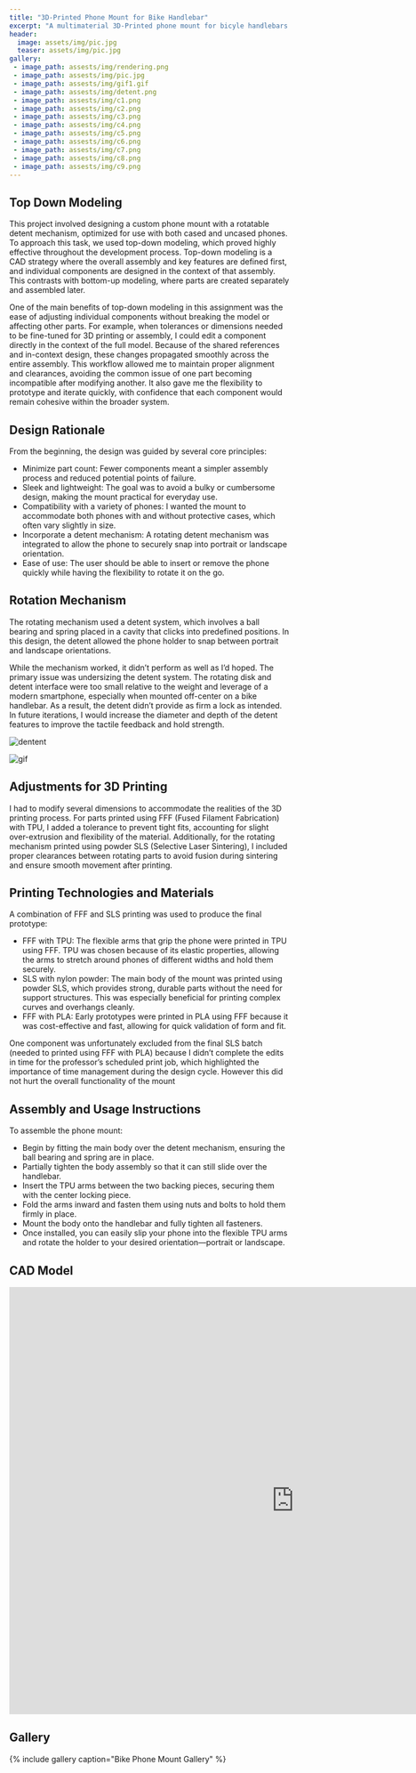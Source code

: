 ```yaml
---
title: "3D-Printed Phone Mount for Bike Handlebar"
excerpt: "A multimaterial 3D-Printed phone mount for bicyle handlebars using top-down modeling, fully customizable to user phone."
header:
  image: assets/img/pic.jpg
  teaser: assets/img/pic.jpg
gallery: 
 - image_path: assests/img/rendering.png
 - image_path: assests/img/pic.jpg
 - image_path: assests/img/gif1.gif
 - image_path: assests/img/detent.png
 - image_path: assests/img/c1.png
 - image_path: assests/img/c2.png
 - image_path: assests/img/c3.png
 - image_path: assests/img/c4.png
 - image_path: assests/img/c5.png
 - image_path: assests/img/c6.png
 - image_path: assests/img/c7.png
 - image_path: assests/img/c8.png
 - image_path: assests/img/c9.png
---
```


## Top Down Modeling
This project involved designing a custom phone mount with a rotatable detent mechanism, optimized for use with both cased and uncased phones. To approach this task, we used top-down modeling, which proved highly effective throughout the development process. Top-down modeling is a CAD strategy where the overall assembly and key features are defined first, and individual components are designed in the context of that assembly. This contrasts with bottom-up modeling, where parts are created separately and assembled later.

One of the main benefits of top-down modeling in this assignment was the ease of adjusting individual components without breaking the model or affecting other parts. For example, when tolerances or dimensions needed to be fine-tuned for 3D printing or assembly, I could edit a component directly in the context of the full model. Because of the shared references and in-context design, these changes propagated smoothly across the entire assembly. This workflow allowed me to maintain proper alignment and clearances, avoiding the common issue of one part becoming incompatible after modifying another. It also gave me the flexibility to prototype and iterate quickly, with confidence that each component would remain cohesive within the broader system.

##  Design Rationale
From the beginning, the design was guided by several core principles:
- Minimize part count: Fewer components meant a simpler assembly process and reduced potential points of failure.
- Sleek and lightweight: The goal was to avoid a bulky or cumbersome design, making the mount practical for everyday use.
- Compatibility with a variety of phones: I wanted the mount to accommodate both phones with and without protective cases, which often vary slightly in size.
- Incorporate a detent mechanism: A rotating detent mechanism was integrated to allow the phone to securely snap into portrait or landscape orientation.
- Ease of use: The user should be able to insert or remove the phone quickly while having the flexibility to rotate it on the go.

## Rotation Mechanism
The rotating mechanism used a detent system, which involves a ball bearing and spring placed in a cavity that clicks into predefined positions. In this design, the detent allowed the phone holder to snap between portrait and landscape orientations.

While the mechanism worked, it didn’t perform as well as I’d hoped. The primary issue was undersizing the detent system. The rotating disk and detent interface were too small relative to the weight and leverage of a modern smartphone, especially when mounted off-center on a bike handlebar. As a result, the detent didn’t provide as firm a lock as intended. In future iterations, I would increase the diameter and depth of the detent features to improve the tactile feedback and hold strength.

![dentent](/assests/img/detent.png)

![gif](/assests/img/gif1.gif)

## Adjustments for 3D Printing
I had to modify several dimensions to accommodate the realities of the 3D printing process. For parts printed using FFF (Fused Filament Fabrication) with TPU, I added a tolerance to prevent tight fits, accounting for slight over-extrusion and flexibility of the material. Additionally, for the rotating mechanism printed using powder SLS (Selective Laser Sintering), I included proper clearances between rotating parts to avoid fusion during sintering and ensure smooth movement after printing.

## Printing Technologies and Materials
A combination of FFF and SLS printing was used to produce the final prototype:
- FFF with TPU: The flexible arms that grip the phone were printed in TPU using FFF. TPU was chosen because of its elastic properties, allowing the arms to stretch around phones of different widths and hold them securely.
- SLS with nylon powder: The main body of the mount was printed using powder SLS, which provides strong, durable parts without the need for support structures. This was especially beneficial for printing complex curves and overhangs cleanly.
- FFF with PLA: Early prototypes were printed in PLA using FFF because it was cost-effective and fast, allowing for quick validation of form and fit.

One component was unfortunately excluded from the final SLS batch (needed to printed using FFF with PLA) because I didn’t complete the edits in time for the professor’s scheduled print job, which highlighted the importance of time management during the design cycle. However this did not hurt the overall functionality of the mount

## Assembly and Usage Instructions
To assemble the phone mount:
- Begin by fitting the main body over the detent mechanism, ensuring the ball bearing and spring are in place.
- Partially tighten the body assembly so that it can still slide over the handlebar.
- Insert the TPU arms between the two backing pieces, securing them with the center locking piece.
- Fold the arms inward and fasten them using nuts and bolts to hold them firmly in place.
- Mount the body onto the handlebar and fully tighten all fasteners.
- Once installed, you can easily slip your phone into the flexible TPU arms and rotate the holder to your desired orientation—portrait or landscape.

## CAD Model
<iframe src="https://vanderbilt643.autodesk360.com/shares/public/SH286ddQT78850c0d8a46baa72797a60dee6?mode=embed" width="1024" height="768" allowfullscreen="true" webkitallowfullscreen="true" mozallowfullscreen="true"  frameborder="0"></iframe>

## Gallery
{% include gallery caption="Bike Phone Mount Gallery" %}
